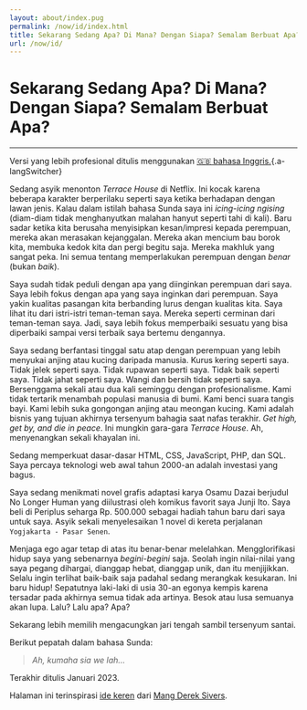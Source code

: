 ```yaml
---
layout: about/index.pug
permalink: /now/id/index.html
title: Sekarang Sedang Apa? Di Mana? Dengan Siapa? Semalam Berbuat Apa?
url: /now/id/
---
```


# Sekarang Sedang Apa? Di Mana? Dengan Siapa? Semalam Berbuat Apa?
-----------------------------------------------------------------

Versi yang lebih profesional ditulis menggunakan [🇬🇧 bahasa Inggris.](/now/){.a-langSwitcher}

Sedang asyik menonton *Terrace House* di Netflix. Ini kocak karena beberapa karakter
berperilaku seperti saya ketika berhadapan dengan lawan jenis. Kalau dalam istilah bahasa
Sunda saya ini *icing-icing ngising* (diam-diam tidak menghanyutkan malahan hanyut seperti tahi di kali).
Baru sadar ketika kita berusaha menyisipkan kesan/impresi kepada perempuan, mereka akan
merasakan kejanggalan. Mereka akan mencium bau borok kita, membuka kedok kita dan pergi begitu saja.
Mereka makhluk yang sangat peka. Ini semua tentang memperlakukan perempuan dengan *benar* (bukan *baik*).

Saya sudah tidak peduli dengan apa yang diinginkan perempuan dari saya. Saya lebih fokus dengan
apa yang saya inginkan dari perempuan. Saya yakin kualitas pasangan kita berbanding lurus
dengan kualitas kita. Saya lihat itu dari istri-istri teman-teman saya. Mereka seperti cerminan
dari teman-teman saya. Jadi, saya lebih fokus memperbaiki sesuatu yang bisa diperbaiki sampai versi
terbaik saya bertemu dengannya.

Saya sedang berfantasi tinggal satu atap dengan perempuan yang lebih menyukai anjing atau kucing daripada manusia.
Kurus kering seperti saya. Tidak jelek seperti saya. Tidak rupawan seperti saya. Tidak baik seperti saya.
Tidak jahat seperti saya. Wangi dan bersih tidak seperti saya. Bersenggama sekali atau dua kali seminggu dengan profesionalisme. Kami tidak tertarik menambah populasi manusia di bumi. Kami benci suara tangis bayi. Kami lebih suka gongongan anjing atau meongan kucing. Kami adalah bisnis yang tujuan akhirnya tersenyum bahagia saat nafas terakhir. *Get high, get by, and die in peace*. Ini mungkin gara-gara *Terrace House*. Ah, menyenangkan sekali khayalan ini.

Sedang memperkuat dasar-dasar HTML, CSS, JavaScript, PHP, dan SQL. Saya percaya teknologi web awal
tahun 2000-an adalah investasi yang bagus.

Saya sedang menikmati novel grafis adaptasi karya Osamu Dazai berjudul No Longer Human yang diilustrasi
oleh komikus favorit saya Junji Ito. Saya beli di Periplus seharga Rp. 500.000 sebagai hadiah tahun
baru dari saya untuk saya. Asyik sekali menyelesaikan 1 novel di kereta perjalanan `Yogjakarta - Pasar Senen`.

Menjaga ego agar tetap di atas itu benar-benar melelahkan. Mengglorifikasi hidup saya yang sebenarnya
*begini-begini* saja. Seolah ingin nilai-nilai yang saya pegang dihargai, dianggap hebat, dianggap unik,
dan itu menjijikkan. Selalu ingin terlihat baik-baik saja padahal sedang merangkak kesukaran. Ini baru
hidup! Sepatutnya laki-laki di usia 30-an egonya kempis karena tersadar pada akhirnya semua tidak ada artinya.
Besok atau lusa semuanya akan lupa. Lalu? Lalu apa? Apa?

Sekarang lebih memilih mengacungkan jari tengah sambil tersenyum santai.

Berikut pepatah dalam bahasa Sunda:
> *Ah, kumaha sia we lah...*

Terakhir ditulis Januari 2023.

Halaman ini terinspirasi [ide keren](https://sive.rs/now/) dari [Mang Derek Sivers](https://sive.rs).
